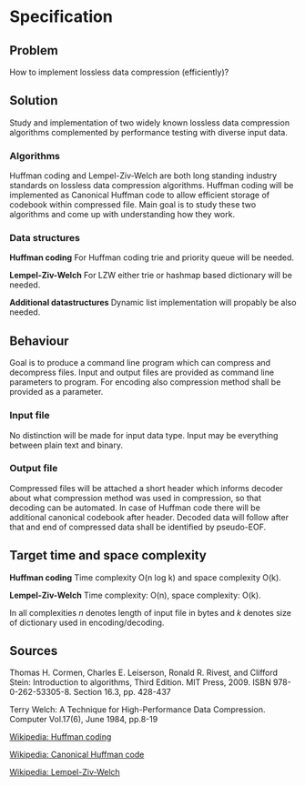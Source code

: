 # Specification

## Problem
How to implement lossless data compression (efficiently)?

## Solution
Study and implementation of two widely known lossless data compression algorithms complemented by performance testing with diverse input data.

### Algorithms
Huffman coding and Lempel-Ziv-Welch are both long standing industry standards on lossless data compression algorithms. Huffman coding will be implemented as Canonical Huffman code to allow efficient storage of codebook within compressed file. Main goal is to study these two algorithms and come up with understanding how they work.

### Data structures
**Huffman coding** 
For Huffman coding trie and priority queue will be needed.

**Lempel-Ziv-Welch** 
For LZW either trie or hashmap based dictionary will be needed.

**Additional datastructures**
Dynamic list implementation will propably be also needed.

## Behaviour
Goal is to produce a command line program which can compress and decompress files. Input and output files are provided as command line parameters to program. For encoding also compression method shall be provided as a parameter.

### Input file
No distinction will be made for input data type. Input may be everything between plain text and binary.

### Output file
Compressed files will be attached a short header which informs decoder about what compression method was used in compression, so that decoding can be automated. In case of Huffman code there will be additional canonical codebook after header. Decoded data will follow after that and end of compressed data shall be identified by pseudo-EOF.

## Target time and space complexity
**Huffman coding**
Time complexity O(n log k) and space complexity O(k).

**Lempel-Ziv-Welch**
Time complexity: O(n), space complexity: O(k).

In all complexities *n* denotes length of input file in bytes and *k* denotes size of dictionary used in encoding/decoding.

## Sources
Thomas H. Cormen, Charles E. Leiserson, Ronald R. Rivest, and Clifford Stein: Introduction to algorithms, Third Edition. MIT Press, 2009. ISBN 978-0-262-53305-8. Section 16.3, pp. 428-437

Terry Welch: A Technique for High-Performance Data Compression. Computer Vol.17(6), June 1984, pp.8-19

[Wikipedia: Huffman coding](https://en.wikipedia.org/wiki/Huffman_coding)

[Wikipedia: Canonical Huffman code](https://en.wikipedia.org/wiki/Canonical_Huffman_code)

[Wikipedia: Lempel-Ziv-Welch](https://en.wikipedia.org/wiki/Lempel%E2%80%93Ziv%E2%80%93Welch)
